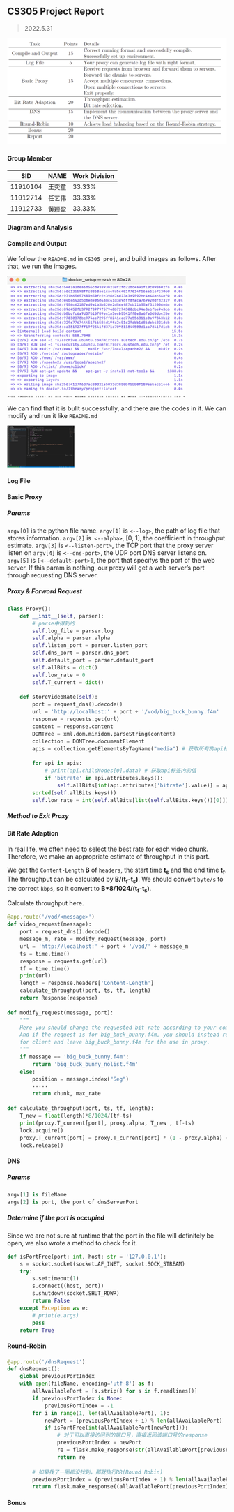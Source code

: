 ## CS305 Project Report

>2022.5.31

![image-20220531233945050](images/image-20220531233945050.png)

#### Group Member

| SID      | NAME   | Work Division |
| -------- | ------ | ------------- |
| 11910104 | 王奕童 | 33.33%        |
| 11912714 | 任艺伟 | 33.33%        |
| 11912733 | 黄颖盈 | 33.33%        |

#### Diagram and Analysis





#### Compile and Output

We follow the `README.md` in `CS305_proj`, and build images as follows. After that, we run the images.

<img src="images/image-20220601003813323.png" alt="image-20220601003813323" style="zoom:40%;" />

We can find that it is bulit successfully, and there are the codes in it. We can modify and run it like `README.md`

<img src="images/image-20220601003823015.png" alt="image-20220601003823015" style="zoom:15%;" />



#### Log File





#### Basic Proxy

##### Params

`argv[0]` is the python file name.
`argv[1]` is `<--log>`, the path of log file that stores information.
`argv[2]` is` <--alpha>`, [0, 1], the coefficient in throughput estimate.
`argv[3]` is `<--listen-port>`, the TCP port that the proxy server listen on
`argv[4]` is `<--dns-port>`, the UDP port DNS server listens on.
`argv[5]` is `[<--default-port>]`, the port that specifys the port of the web server. If this param is nothing, our proxy will get a web server’s port through requesting DNS server.

##### Proxy & Forword Request

```python
class Proxy():
    def __init__(self, parser):
        # parse中得到的
        self.log_file = parser.log
        self.alpha = parser.alpha
        self.listen_port = parser.listen_port
        self.dns_port = parser.dns_port
        self.default_port = parser.default_port
        self.allBits = dict()
        self.low_rate = 0
        self.T_current = dict()

    def storeVideoRate(self):
        port = request_dns().decode()
        url = 'http://localhost:' + port + '/vod/big_buck_bunny.f4m'
        response = requests.get(url)
        content = response.content
        DOMTree = xml.dom.minidom.parseString(content)
        collection = DOMTree.documentElement
        apis = collection.getElementsByTagName("media") # 获取所有的api标签

        for api in apis: 
            # print(api.childNodes[0].data) # 获取api标签内的值
            if 'bitrate' in api.attributes.keys():
                self.allBits[int(api.attributes['bitrate'].value)] = api.attributes['url'].value
        sorted(self.allBits.keys())
        self.low_rate = int(self.allBits[list(self.allBits.keys())[0]])
```

##### Method to Exit Proxy





#### Bit Rate Adaption

In real life, we often need to select the best rate for each video chunk. Therefore, we make an appropriate estimate of throughput in this part.

We get the `Content-Length` **B** of `headers`,  the start time **t<sub>s</sub>** and the end time **t<sub>f</sub>**. The throughput can be calculated by **B/(t<sub>f</sub>-t<sub>s</sub>)**. We should convert `byte/s` to the correct `kbps`, so it convert to **B*8/1024/(t<sub>f</sub>-t<sub>s</sub>)**.

Calculate throughput here.

```python
@app.route('/vod/<message>')
def video_request(message):
    port = request_dns().decode()
    message_m, rate = modify_request(message, port)
    url = 'http://localhost:' + port + '/vod/' + message_m
    ts = time.time()
    response = requests.get(url)
    tf = time.time()
    print(url)
    length = response.headers['Content-Length']
    calculate_throughput(port, ts, tf, length)
    return Response(response)
  
def modify_request(message, port):
    """
    Here you should change the requested bit rate according to your computation of throughput.
    And if the request is for big_buck_bunny.f4m, you should instead request big_buck_bunny_nolist.f4m 
    for client and leave big_buck_bunny.f4m for the use in proxy.
    """
    if message == 'big_buck_bunny.f4m':
        return 'big_buck_bunny_nolist.f4m'
    else:
        position = message.index("Seg")
        ·····
        return chunk, max_rate
          
def calculate_throughput(port, ts, tf, length):
    T_new = float(length)*8/1024/(tf-ts)
    print(proxy.T_current[port], proxy.alpha, T_new , tf-ts)
    lock.acquire()
    proxy.T_current[port] = proxy.T_current[port] * (1 - proxy.alpha) + proxy.alpha * T_new
    lock.release()
```



#### DNS

##### Params

```python
argv[1] is fileName
argv[2] is port, the port of dnsServerPort
```

##### Determine if the port is occupied

Since we are not sure at runtime that the port in the file will definitely be open, we also wrote a method to check for it.

```python
def isPortFree(port: int, host: str = '127.0.0.1'):
    s = socket.socket(socket.AF_INET, socket.SOCK_STREAM)
    try:
        s.settimeout(1)
        s.connect((host, port))
        s.shutdown(socket.SHUT_RDWR)
        return False
    except Exception as e:
        # print(e.args)
        pass
    return True
```



#### Round-Robin



```python
@app.route('/dnsRequest')
def dnsRequest():
    global previousPortIndex
    with open(fileName, encoding='utf-8') as f:
        allAvailablePort = [s.strip() for s in f.readlines()]
        if previousPortIndex is None:
            previousPortIndex = -1
        for i in range(1, len(allAvailablePort), 1):
            newPort = (previousPortIndex + i) % len(allAvailablePort)
            if isPortFree(int(allAvailablePort[newPort])):
                # 对于可以直接访问到的端口号，直接返回该端口号的response
                previousPortIndex = newPort
                re = flask.make_response(str(allAvailablePort[previousPortIndex]))
                return re

        # 如果找了一圈都没找到，那就执行RR(Round Robin)
        previousPortIndex = (previousPortIndex + 1) % len(allAvailablePort)
        return flask.make_response((allAvailablePort[previousPortIndex]))
```



#### Bonus

